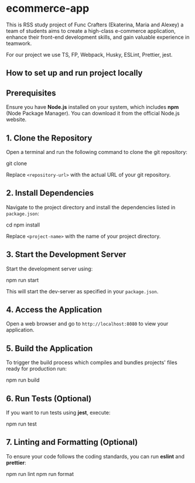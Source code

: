 # ecommerce-app

This is RSS study project of Func Crafters (Ekaterina, Maria and Alexey) a team of students aims to create a high-class e-commerce application, enhance their front-end development skills, and gain valuable experience in teamwork.

For our project we use TS, FP, Webpack, Husky, ESLint, Prettier, jest.

## How to set up and run project locally

## Prerequisites

Ensure you have **Node.js** installed on your system, which includes **npm** (Node Package Manager). You can download it from the official Node.js website.

## 1. Clone the Repository

Open a terminal and run the following command to clone the git repository:

git clone <repository-url>

Replace `<repository-url>` with the actual URL of your git repository.

## 2. Install Dependencies

Navigate to the project directory and install the dependencies listed in `package.json`:

cd <project-name> npm install

Replace `<project-name>` with the name of your project directory.

## 3. Start the Development Server

Start the development server using:

npm run start

This will start the dev-server as specified in your `package.json`.

## 4. Access the Application

Open a web browser and go to `http://localhost:8080` to view your application.

## 5. Build the Application

To trigger the build process which compiles and bundles projects' files ready for production run:

npm run build

## 6. Run Tests (Optional)

If you want to run tests using **jest**, execute:

npm run test

## 7. Linting and Formatting (Optional)

To ensure your code follows the coding standards, you can run **eslint** and **prettier**:

npm run lint
npm run format
